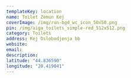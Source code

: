 ```yaml
---
templateKey: location
name: Toilet Zemun Kej
coverImage: /img/run-bgd_wc_icon_50x50.png
pin: /img/aiga_toilets_simple-red_512x512.png
category: Toilets
address: Kej Oslobodjenja bb
website:
email: 
description:
latitude: "44.836590"
longitude: "20.419041"
---
```

